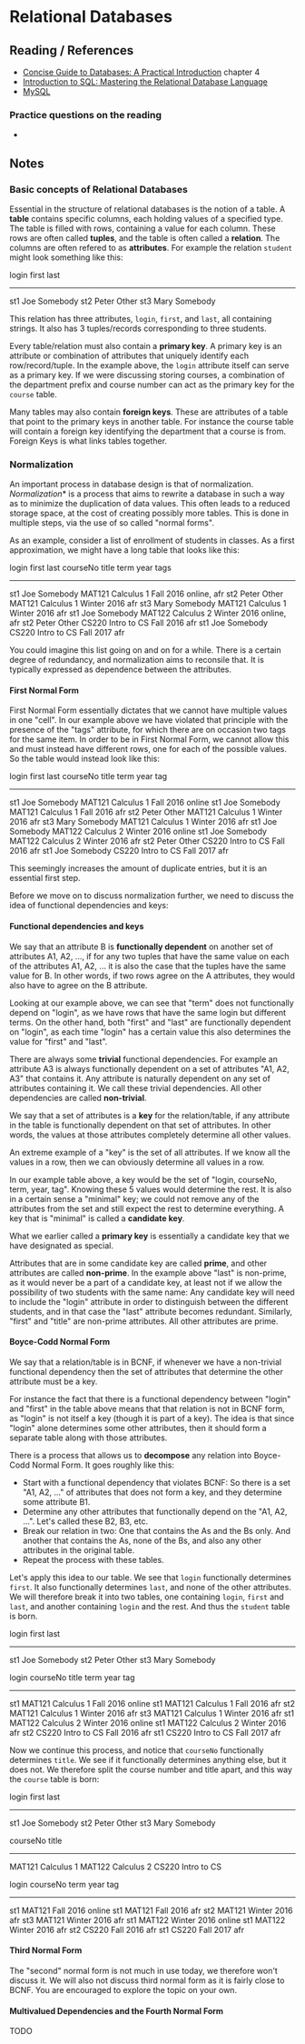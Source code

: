 # Relational Databases

## Reading / References

- [Concise Guide to Databases: A Practical Introduction](http://learning.acm.org/books/book_detail.cfm?id=2560109&type=24) chapter 4
- [Introduction to SQL: Mastering the Relational Database Language](http://learning.acm.org/books/book_detail.cfm?id=1208031&type=safari)
- [MySQL](http://learning.acm.org/books/book_detail.cfm?id=2484635&type=safari)

### Practice questions on the reading

-

## Notes

### Basic concepts of Relational Databases

Essential in the structure of relational databases is the notion of a table. A **table** contains specific columns, each holding values of a specified type. The table is filled with rows, containing a value for each column. These rows are often called **tuples**, and the table is often called a **relation**. The columns are often refered to as **attributes**. For example the relation `student` might look something like this:

login   first    last
------- -------- ---------
st1     Joe      Somebody
st2     Peter    Other
st3     Mary     Somebody

This relation has three attributes, `login`, `first`, and `last`, all containing strings. It also has 3 tuples/records corresponding to three students.

Every table/relation must also contain a **primary key**. A primary key is an attribute or combination of attributes that uniquely identify each row/record/tuple. In the example above, the `login` attribute itself can serve as a primary key. If we were discussing storing courses, a combination of the department prefix and course number can act as the primary key for the `course` table.

Many tables may also contain **foreign keys**. These are attributes of a table that point to the primary keys in another table. For instance the course table will contain a foreign key identifying the department that a course is from. Foreign Keys is what links tables together.

### Normalization

An important process in database design is that of normalization. *Normalization** is a process that aims to rewrite a database in such a way as to minimize the duplication of data values. This often leads to a reduced storage space, at the cost of creating possibly more tables. This is done in multiple steps, via the use of so called "normal forms".

As an example, consider a list of enrollment of students in classes. As a first approximation, we might have a long table that looks like this:

login   first    last      courseNo  title          term    year  tags
------- -------- --------- --------- -------------- ------- ----- ------------
st1     Joe      Somebody  MAT121    Calculus 1     Fall    2016  online, afr
st2     Peter    Other     MAT121    Calculus 1     Winter  2016  afr
st3     Mary     Somebody  MAT121    Calculus 1     Winter  2016  afr
st1     Joe      Somebody  MAT122    Calculus 2     Winter  2016  online, afr
st2     Peter    Other     CS220     Intro to CS    Fall    2016  afr
st1     Joe      Somebody  CS220     Intro to CS    Fall    2017  afr

You could imagine this list going on and on for a while. There is a certain degree of redundancy, and normalization aims to reconsile that. It is typically expressed as dependence between the attributes.

#### First Normal Form

First Normal Form essentially dictates that we cannot have multiple values in one "cell". In our example above we have violated that principle with the presence of the "tags" attribute, for which there are on occasion two tags for the same item. In order to be in First Normal Form, we cannot allow this and must instead have different rows, one for each of the possible values. So the table would instead look like this:

login   first    last      courseNo  title          term    year  tag
------- -------- --------- --------- -------------- ------- ----- -------
st1     Joe      Somebody  MAT121    Calculus 1     Fall    2016  online
st1     Joe      Somebody  MAT121    Calculus 1     Fall    2016  afr
st2     Peter    Other     MAT121    Calculus 1     Winter  2016  afr
st3     Mary     Somebody  MAT121    Calculus 1     Winter  2016  afr
st1     Joe      Somebody  MAT122    Calculus 2     Winter  2016  online
st1     Joe      Somebody  MAT122    Calculus 2     Winter  2016  afr
st2     Peter    Other     CS220     Intro to CS    Fall    2016  afr
st1     Joe      Somebody  CS220     Intro to CS    Fall    2017  afr

This seemingly increases the amount of duplicate entries, but it is an essential first step.

Before we move on to discuss normalization further, we need to discuss the idea of functional dependencies and keys:

#### Functional dependencies and keys

We say that an attribute B is **functionally dependent** on another set of attributes A1, A2, ..., if for any two tuples that have the same value on each of the attributes A1, A2, ... it is also the case that the tuples have the same value for B. In other words, if two rows agree on the A attributes, they would also have to agree on the B attribute.

Looking at our example above, we can see that "term" does not functionally depend on "login", as we have rows that have the same login but different terms. On the other hand, both "first" and "last" are functionally dependent on "login", as each time "login" has a certain value this also determines the value for "first" and "last".

There are always some **trivial** functional dependencies. For example an attribute A3 is always functionally dependent on a set of attributes "A1, A2, A3" that contains it. Any attribute is naturally dependent on any set of attributes containing it. We call these trivial dependencies. All other dependencies are called **non-trivial**.

We say that a set of attributes is a **key** for the relation/table, if any attribute in the table is functionally dependent on that set of attributes. In other words, the values at those attributes completely determine all other values.

An extreme example of a "key" is the set of all attributes. If we know all the values in a row, then we can obviously determine all values in a row.

In our example table above, a key would be the set of "login, courseNo, term, year, tag". Knowing these 5 values would determine the rest. It is also in a certain sense a "minimal" key; we could not remove any of the attributes from the set and still expect the rest to determine everything. A key that is "minimal" is called a **candidate key**.

What we earlier called a **primary key** is essentially a candidate key that we have designated as special.

Attributes that are in some candidate key are called **prime**, and other attributes are called **non-prime**. In the example above "last" is non-prime, as it would never be a part of a candidate key, at least not if we allow the possibility of two students with the same name: Any candidate key will need to include the "login" attribute in order to distinguish between the different students, and in that case the "last" attribute becomes redundant. Similarly, "first" and "title" are non-prime attributes. All other attributes are prime.

#### Boyce-Codd Normal Form

We say that a relation/table is in BCNF, if whenever we have a non-trivial functional dependency then the set of attributes that determine the other attribute must be a key.

For instance the fact that there is a functional dependency between "login" and "first" in the table above means that that relation is not in BCNF form, as "login" is not itself a key (though it is part of a key). The idea is that since "login" alone determines some other attributes, then it should form a separate table along with those attributes.

There is a process that allows us to **decompose** any relation into Boyce-Codd Normal Form. It goes roughly like this:

- Start with a functional dependency that violates BCNF: So there is a set "A1, A2, ..." of attributes that does not form a key, and they determine some attribute B1.
- Determine any other attributes that functionally depend on the "A1, A2, ...". Let's called these B2, B3, etc.
- Break our relation in two: One that contains the As and the Bs only. And another that contains the As, none of the Bs, and also any other attributes in the original table.
- Repeat the process with these tables.

Let's apply this idea to our table. We see that `login` functionally determines `first`. It also functionally determines `last`, and none of the other attributes. We will therefore break it into two tables, one containing `login`, `first` and `last`, and another containing `login` and the rest. And thus the `student` table is born.

login   first    last
------- -------- ---------
st1     Joe      Somebody
st2     Peter    Other
st3     Mary     Somebody

login   courseNo  title          term    year  tag
------- --------- -------------- ------- ----- -------
st1     MAT121    Calculus 1     Fall    2016  online
st1     MAT121    Calculus 1     Fall    2016  afr
st2     MAT121    Calculus 1     Winter  2016  afr
st3     MAT121    Calculus 1     Winter  2016  afr
st1     MAT122    Calculus 2     Winter  2016  online
st1     MAT122    Calculus 2     Winter  2016  afr
st2     CS220     Intro to CS    Fall    2016  afr
st1     CS220     Intro to CS    Fall    2017  afr

Now we continue this process, and notice that `courseNo` functionally determines `title`. We see if it functionally determines anything else, but it does not. We therefore split the course number and title apart, and this way the `course` table is born:

login   first    last
------- -------- ---------
st1     Joe      Somebody
st2     Peter    Other
st3     Mary     Somebody

courseNo  title
--------- -------------
MAT121    Calculus 1
MAT122    Calculus 2
CS220     Intro to CS

login   courseNo  term    year  tag
------- --------- ------- ----- -------
st1     MAT121    Fall    2016  online
st1     MAT121    Fall    2016  afr
st2     MAT121    Winter  2016  afr
st3     MAT121    Winter  2016  afr
st1     MAT122    Winter  2016  online
st1     MAT122    Winter  2016  afr
st2     CS220     Fall    2016  afr
st1     CS220     Fall    2017  afr

#### Third Normal Form

The "second" normal form is not much in use today, we therefore won't discuss it. We will also not discuss third normal form as it is fairly close to BCNF. You are encouraged to explore the topic on your own.

#### Multivalued Dependencies and the Fourth Normal Form

TODO
